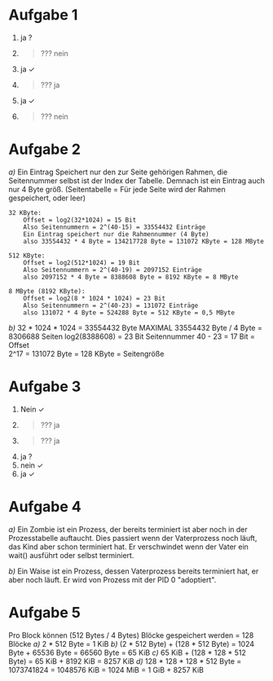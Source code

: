 # Aufgabe 1
1. ja ?
2. > ??? nein
3. ja ✓
4. > ??? ja
5. ja ✓
6. > ??? nein 

# Aufgabe 2
*a)*
    Ein Eintrag Speichert nur den zur Seite gehörigen Rahmen, die Seitennummer selbst ist der Index der Tabelle. Demnach ist ein Eintrag auch nur 4 Byte größ.
    (Seitentabelle = Für jede Seite wird der Rahmen gespeichert, oder leer)

    32 KByte:
        Offset = log2(32*1024) = 15 Bit
        Also Seitennummern = 2^(40-15) = 33554432 Einträge
        Ein Eintrag speichert nur die Rahmennummer (4 Byte)
        also 33554432 * 4 Byte = 134217728 Byte = 131072 KByte = 128 MByte

    512 KByte:
        Offset = log2(512*1024) = 19 Bit
        Also Seitennummern = 2^(40-19) = 2097152 Einträge
        also 2097152 * 4 Byte = 8388608 Byte = 8192 KByte = 8 MByte

    8 MByte (8192 KByte):
        Offset = log2(8 * 1024 * 1024) = 23 Bit
        Also Seitennummern = 2^(40-23) = 131072 Einträge
        also 131072 * 4 Byte = 524288 Byte = 512 KByte = 0,5 MByte
        
*b)*
    32 * 1024 * 1024 = 33554432 Byte MAXIMAL
    33554432 Byte / 4 Byte = 8306688 Seiten
    log2(8388608) = 23 Bit Seitennummer
    40 - 23 = 17 Bit = Offset  
    2^17 = 131072 Byte = 128 KByte = Seitengröße

# Aufgabe 3
1. Nein ✓
2. > ??? ja
3. > ??? ja
4. ja ?
5. nein ✓
6. ja ✓

# Aufgabe 4
*a)* Ein Zombie ist ein Prozess, der bereits terminiert ist aber noch in der Prozesstabelle auftaucht. Dies passiert wenn der Vaterprozess noch läuft, das Kind aber schon terminiert hat. Er verschwindet wenn der Vater ein wait() ausführt oder selbst terminiert.

*b)* Ein Waise ist ein Prozess, dessen Vaterprozess bereits terminiert hat, er aber noch läuft. Er wird von Prozess mit der PID 0 "adoptiert".

# Aufgabe 5 
Pro Block können (512 Bytes / 4 Bytes) Blöcke gespeichert werden = 128 Blöcke 
*a)* 2 * 512 Byte = 1 KiB
*b)* (2 * 512 Byte) + (128 * 512 Byte) = 1024 Byte + 65536 Byte = 66560 Byte = 65 KiB
*c)* 65 KiB + (128 * 128 * 512 Byte) = 65 KiB + 8192 KiB = 8257 KiB
*d)* 128 * 128 * 128 * 512 Byte = 1073741824 = 1048576 KiB = 1024 MiB = 1 GiB + 8257 KiB